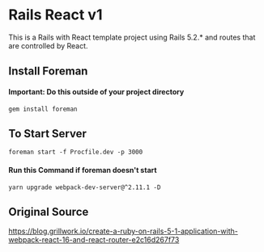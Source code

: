 # Rails React v1

This is a Rails with React template project using Rails 5.2.* and routes that are controlled by React.

## Install Foreman
#### Important:  Do this outside of your project directory

```
gem install foreman
```

## To Start Server

```
foreman start -f Procfile.dev -p 3000
```
#### Run this Command if foreman doesn't start
```
yarn upgrade webpack-dev-server@^2.11.1 -D
```

## Original Source

https://blog.grillwork.io/create-a-ruby-on-rails-5-1-application-with-webpack-react-16-and-react-router-e2c16d267f73
